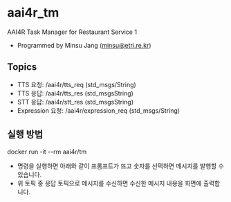 # aai4r_tm
AAI4R Task Manager for Restaurant Service 1

- Programmed by Minsu Jang (minsu@etri.re.kr)

## Topics

- TTS 요청: /aai4r/tts_req (std_msgs/String)
- TTS 응답: /aai4r/tts_res (std_msgsString)
- STT 응답: /aai4r/stt_res (std_msgsString)
- Expression 요청: /aai4r/expression_req (std_msgs/String)

## 실행 방법

docker run -it --rm aai4r/tm

- 명령을 실행하면 아래와 같이 프롬프트가 뜨고 숫자를 선택하면 메시지를 발행할 수 있습니다.
- 위 토픽 중 응답 토픽으로 메시지를 수신하면 수신한 메시지 내용을 화면에 출력합니다.
